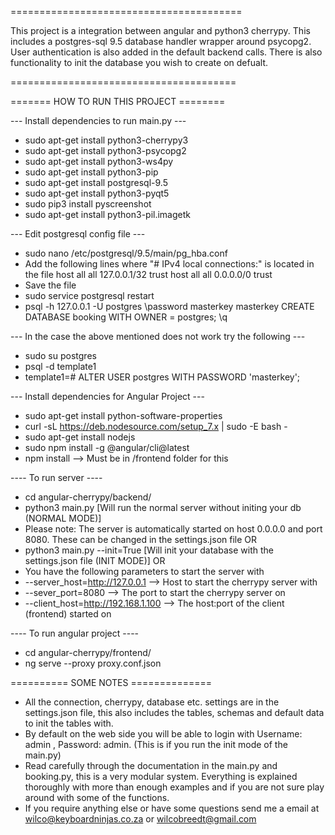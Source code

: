 ========================================

This project is a integration between angular and python3 cherrypy.
This includes a postgres-sql 9.5 database handler wrapper around psycopg2.
User authentication is also added in the default backend calls.
There is also functionality to init the database you wish to create on defualt.

=======================================

======= HOW TO RUN THIS PROJECT ========

--- Install dependencies to run main.py ---
* sudo apt-get install python3-cherrypy3
* sudo apt-get install python3-psycopg2
* sudo apt-get install python3-ws4py 
* sudo apt-get install python3-pip
* sudo apt-get install postgresql-9.5
* sudo apt-get install python3-pyqt5
* sudo pip3 install pyscreenshot
* sudo apt-get install python3-pil.imagetk

--- Edit postgresql config file ---
* sudo nano /etc/postgresql/9.5/main/pg_hba.conf
* Add the following lines where "# IPv4 local connections:" is located in the file
    host    all             all             127.0.0.1/32            trust
    host    all             all               0.0.0.0/0             trust
* Save the file
* sudo service postgresql restart
* psql -h 127.0.0.1 -U postgres
    \password
     masterkey
     masterkey
    CREATE DATABASE booking WITH OWNER = postgres;
    \q

--- In the case the above mentioned does not work try the following ---
* sudo su postgres
* psql -d template1
* template1=# ALTER USER postgres WITH PASSWORD 'masterkey';

--- Install dependencies for Angular Project ---
* sudo apt-get install python-software-properties
* curl -sL https://deb.nodesource.com/setup_7.x | sudo -E bash -
* sudo apt-get install nodejs
* sudo npm install -g @angular/cli@latest
* npm install --> Must be in /frontend folder for this

---- To run server ----
* cd angular-cherrypy/backend/
* python3 main.py [Will run the normal server without initing your db (NORMAL MODE)]
* Please note: The server is automatically started on host 0.0.0.0 and port 8080. These can be changed in the settings.json file
        OR
* python3 main.py --init=True [Will init your database with the settings.json file (INIT MODE)]
        OR 
* You have the following parameters to start the server with 
* --server_host=http://127.0.0.1 --> Host to start the cherrypy server with
* --sever_port=8080 --> The port to start the cherrypy server on
* --client_host=http://192.168.1.100 --> The host:port of the client (frontend) started on

---- To run angular project ----
* cd angular-cherrypy/frontend/
* ng serve --proxy proxy.conf.json

========== SOME NOTES ==============
* All the connection, cherrypy, database etc. settings are in the settings.json file, this also includes the tables, schemas and default data to init the tables with.
* By default on the web side you will be able to login with Username: admin , Password: admin. (This is if you run the init mode of the main.py)
* Read carefully through the documentation in the main.py and booking.py, this is a very modular system. Everything is explained thoroughly with more than enough examples and if you are not sure play around with some of the functions. 
* If you require anything else or have some questions send me a email at wilco@keyboardninjas.co.za or wilcobreedt@gmail.com